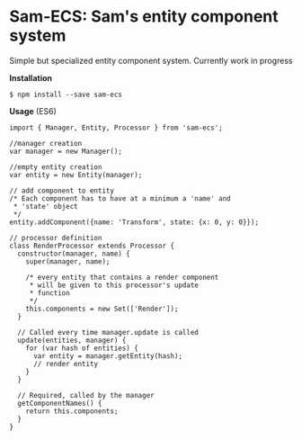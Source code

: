 Sam-ECS: Sam's entity component system
============================

Simple but specialized entity component system. Currently work in progress

<b>Installation</b>
```
$ npm install --save sam-ecs
```

<b>Usage</b> (ES6)
```
import { Manager, Entity, Processor } from 'sam-ecs';

//manager creation
var manager = new Manager();

//empty entity creation
var entity = new Entity(manager);

// add component to entity
/* Each component has to have at a minimum a 'name' and
 * 'state' object
 */
entity.addComponent({name: 'Transform', state: {x: 0, y: 0}});

// processor definition
class RenderProcessor extends Processor {
  constructor(manager, name) {
    super(manager, name);
    
    /* every entity that contains a render component
     * will be given to this processor's update
     * function
     */
    this.components = new Set(['Render']);
  }

  // Called every time manager.update is called
  update(entities, manager) {
    for (var hash of entities) {
      var entity = manager.getEntity(hash);
      // render entity
    }
  }

  // Required, called by the manager
  getComponentNames() {
    return this.components;
  }
}
```